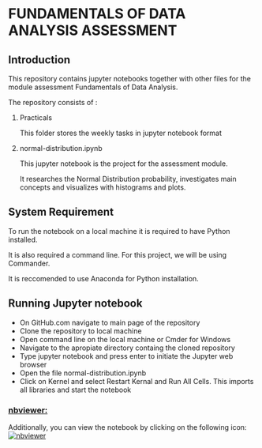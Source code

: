 # FUNDAMENTALS OF DATA ANALYSIS ASSESSMENT

## Introduction


This repository contains jupyter notebooks together with other files for the module assessment Fundamentals of Data Analysis.

The repository consists of :
1. Practicals

   This folder stores the weekly tasks in jupyter notebook format

2. normal-distribution.ipynb

   This jupyter notebook is the project for the assessment module. 

   It researches the Normal Distribution probability, investigates main concepts and visualizes with histograms and plots.


## System Requirement

To run the notebook on a local machine it is required to have Python installed.

It is also required a command line. For this project, we will be using Commander.

It is reccomended to use Anaconda for Python installation.

## Running Jupyter notebook

- On GitHub.com navigate to main page of the repository 
- Clone the repository to local machine 
- Open command line on the local machine or Cmder for Windows
- Navigate to the apropiate directory containg the cloned repository
- Type jupyter notebook and press enter to initiate the Jupyter web browser
- Open the file normal-distribution.ipynb
- Click on Kernel and select Restart Kernal and Run All Cells. This imports all libraries and start the notebook


<h3><b><u><p id='Viewer'>nbviewer:</b></u></p></h3>
	
Additionally, you can view the notebook by clicking on the following icon: 
[![nbviewer](https://raw.githubusercontent.com/jupyter/design/master/logos/Badges/nbviewer_badge.svg)](https://nbviewer.org/github/G00411367/funddata-assessment/blob/main/normal-distribution.ipynb)


